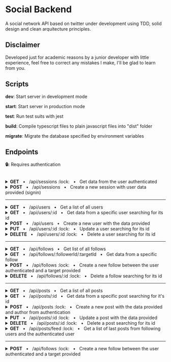 # Social Backend

A social network API based on twitter under development using TDD, solid design and clean arquitecture principles.

## Disclaimer

Developed just for academic reasons by a junior developer with little experience, feel free to correct any mistakes I make, I'll be glad to learn from you.

## Scripts

**dev**: Start server in development mode

**start**: Start server in production mode

**test**: Run test suits with jest

**build**: Compile typescript files to plain javascript files into "dist" folder

**migrate**: Migrate the database specified by environment variables

## Endpoints

**:lock::** Requires authentication

<br/>

<details>
<summary><b>GET</b> &nbsp; • &nbsp; /api/sessions :lock: &nbsp; • &nbsp; Get data from the user authenticated</summary>

### **Request**

```json
"header": {
    "authorization": "<string required> [Bearer JWT token]"
},
```

### **Response**

**Code** : `200 OK`

```json
"body": {
    "id": "<string> [User id]",
    "email": "<string> [User email]",
    "name": "<string> [User name]",
    "tag": "<string> [User tag]",
    "followers": "<number> [User followers counter]",
    "following": "<number> [User following counter]",
    "createdAt": "<Date> [User date/time of creation]",
    "updatedAt": "<Date> [User date/time of last update]"
}
```

</details>

<details>
<summary><b>POST</b> &nbsp; • &nbsp; /api/sessions &nbsp; • &nbsp; Create a new session with user data provided (signin)</summary>

### **Request**

```json
"body": {
    "email": "<string email max=50 required> [User email]",
    "password": "<string min=8 max=30 required> [User password]"
}
```

### **Response**

**Code** : `201 CREATED`

```json
"body": {
    "token": "<string> [JWT token]",
    "user": {
        "id": "<string> [User id]",
        "email": "<string> [User email]",
        "name": "<string> [User name]",
        "tag": "<string> [User tag]",
        "followers": "<number> [User followers counter]",
        "following": "<number> [User following counter]",
        "createdAt": "<Date> [User date/time of creation]",
        "updatedAt": "<Date> [User date/time of last update]"
    }
}
```

</details>

---

<details>
<summary><b>GET</b> &nbsp; • &nbsp; /api/users &nbsp; • &nbsp; Get a list of all users</summary>

### **Request**

```json
"query": {
    "page": "<number integer positive optional default=1> [Page]",
    "per-page": "<number integer positive max=30 optional default=10> [Users per page]",
    "leading": "<boolean> [Get only users with followers and order by followers counter desc]"
}
```

### **Response**

**Code** : `200 OK`

```json
"header": {
    "x-total-count": "<number> [Total of users]",
    "x-total-pages": "<number> [Total of pages]"
}

"body": [
    {
        "id": "<string> [User id]",
        "name": "<string> [User name]",
        "tag": "<string> [User tag]",
        "followers": "<number> [User followers counter]",
        "following": "<number> [User following counter]",
        "createdAt": "<Date> [User date/time of creation]",
        "updatedAt": "<Date> [User date/time of last update]"
    }
]
```

</details>

<details>
<summary><b>GET</b> &nbsp; • &nbsp; /api/users/:id &nbsp; • &nbsp; Get data from a specific user searching for its id</summary>

### **Request**

```json
"params": {
    "id": "<string required> [User id]"
}
```

### **Response**

**Code** : `200 OK`

```json
"body": {
    "id": "<string> [User id]",
    "name": "<string> [User name]",
    "tag": "<string> [User tag]",
    "followers": "<number> [User followers counter]",
    "following": "<number> [User following counter]",
    "createdAt": "<Date> [User date/time of creation]",
    "updatedAt": "<Date> [User date/time of last update]"
}
```

</details>

<details>
<summary><b>POST</b> &nbsp; • &nbsp; /api/users &nbsp; • &nbsp; Create a new user with the data provided</summary>

### **Request**

```json
"body": {
    "email": "<string email max=50 required> [User email]",
    "name": "<string max=50 required> [User name]",
    "tag": "<string alphanum max=30 required> [User tag]",
    "password": "<string min=8 max=30 required> [User password]"
}
```

### **Response**

**Code** : `201 CREATED`

```json
"body": {
    "id": "<string> [User id]",
    "email": "<string> [User email]",
    "name": "<string> [User name]",
    "tag": "<string> [User tag]",
    "followers": "<number> [User followers counter]",
    "following": "<number> [User following counter]",
    "createdAt": "<Date> [User date/time of creation]",
    "updatedAt": "<Date> [User date/time of last update]"
}
```

</details>

<details>
<summary><b>PUT</b> &nbsp; • &nbsp; /api/users/:id :lock: &nbsp; • &nbsp; Update a user searching for its id</summary>

### **Request**

```json
"params": {
    "id": "<string required> [User id]"
},

"header": {
    "authorization": "<string bearer token required> [Bearer JWT token]"
},

"body": {
    "email": "<string email max=50 required> [User email]",
    "password": "<string min=8 max=30 required> [User password]"
}
```

### **Response**

**Code** : `200 OK`

```json
"body": {
    "id": "<string> [User id]",
    "email": "<string> [User email]",
    "name": "<string> [User name]",
    "tag": "<string> [User tag]",
    "followers": "<number> [User followers counter]",
    "following": "<number> [User following counter]",
    "createdAt": "<Date> [User date/time of creation]",
    "updatedAt": "<Date> [User date/time of last update]"
}
```

</details>

<details>
<summary><b>DELETE</b> &nbsp; • &nbsp; /api/users/:id :lock: &nbsp; • &nbsp; Delete a user searching for its id</summary>

### **Request**

```json
"params": {
    "id": "<string required> [User id]"
},

"header": {
    "authorization": "<string bearer token required> [Bearer JWT token]"
},
```

### **Response**

**Code** : `200 OK`

```json

```

</details>

---

<details>
<summary><b>GET</b> &nbsp; • &nbsp; /api/follows &nbsp; • &nbsp; Get list of all follows</summary>

### **Request**

```json
"query": {
    "page": "<number integer positive optional default=1> [Page]",
    "per-page": "<number integer positive max=30 optional default=10> [Follows per page]",
    "follower-id": "<string optional> [User follower id]",
    "target-id": "<string optional> [User target id]"
},
```

### **Response**

**Code** : `200 OK`

```json
"body": [
    {
        "id": "<string> [Follow id]",
        "follower": {
            "id": "<string> [User follower id]",
            "name": "<string> [User follower name]",
            "tag": "<string> [User follower tag]",
            "createdAt": "<Date> [User follower date/time of creation]",
            "updatedAt": "<Date> [User follower date/time of last update]"
        },
        "target": {
            "id": "<string> [User following id]",
            "name": "<string> [User following name]",
            "tag": "<string> [User following tag]",
            "createdAt": "<Date> [User following date/time of creation]",
            "updatedAt": "<Date> [User following date/time of last update]"
        },
        "createdAt": "<Date> [Follow date/time of creation]",
    }
]
```

</details>

<details>
<summary><b>GET</b> &nbsp; • &nbsp; /api/follows/:followerId/:targetId &nbsp; • &nbsp; Get data from a specific follow</summary>

### **Request**

```json
"params": {
    "followerId": "<string required> [User follower id]",
    "targetId": "<string required> [User target id]"
},
```

### **Response**

**Code** : `200 OK`

```json
"body": {
    "id": "<string> [Follow id]",
    "follower": {
        "id": "<string> [User follower id]",
        "name": "<string> [User follower name]",
        "tag": "<string> [User follower tag]",
        "createdAt": "<Date> [User follower date/time of creation]",
        "updatedAt": "<Date> [User follower date/time of last update]"
    },
    "target": {
        "id": "<string> [User following id]",
        "name": "<string> [User following name]",
        "tag": "<string> [User following tag]",
        "createdAt": "<Date> [User following date/time of creation]",
        "updatedAt": "<Date> [User following date/time of last update]"
    },
    "createdAt": "<Date> [Follow date/time of creation]",
}
```

</details>

<details>
<summary><b>POST</b> &nbsp; • &nbsp; /api/follows :lock: &nbsp; • &nbsp; Create a new follow between the user authenticated and a target provided</summary>

### **Request**

```json
"header": {
    "authorization": "<string bearer token required> [Bearer JWT token]"
},

"body": {
    "targetId": "<string required> [User target id]",
}
```

### **Response**

**Code** : `201 CREATED`

```json
"body": {
    "id": "<string> [Follow id]",
    "follower": {
        "id": "<string> [User follower id]",
        "name": "<string> [User follower name]",
        "tag": "<string> [User follower tag]",
        "createdAt": "<Date> [User follower date/time of creation]",
        "updatedAt": "<Date> [User follower date/time of last update]"
    },
    "target": {
        "id": "<string> [User following id]",
        "name": "<string> [User following name]",
        "tag": "<string> [User following tag]",
        "createdAt": "<Date> [User following date/time of creation]",
        "updatedAt": "<Date> [User following date/time of last update]"
    },
    "createdAt": "<Date> [Follow date/time of creation]",
}
```

</details>

<details>
<summary><b>DELETE</b> &nbsp; • &nbsp; /api/follows/:id :lock: &nbsp; • &nbsp; Delete a follow searching for its id</summary>

### **Request**

```json
"header": {
    "authorization": "<string bearer token required> [Bearer JWT token]"
},

"params": {
    "id": "<string required> [Follow id]",
}
```

### **Response**

**Code** : `201 CREATED`

```json

```

</details>

---

<details>
<summary><b>GET</b> &nbsp; • &nbsp; /api/posts &nbsp; • &nbsp; Get a list of all posts</summary>

### **Request**

```json
"query": {
    "page": "<number integer positive optional default=1> [Page]",
    "per-page": "<number integer positive optional max=30 default=10> [Posts per page]",
    "author-id": "<string optional> [User author id]"
},
```

### **Response**

**Code** : `200 OK`

```json
"body": {
    "id": "<string> [Post id]",
    "text": "<string> [Post text]",
    "author": {
        "id": "<string> [User author id]",
        "name": "<string> [User author name]",
        "tag": "<string> [User author tag]",
        "createdAt": "<Date> [User author date/time of creation]",
        "updatedAt": "<Date> [User author date/time of last update]"
    },
    "createdAt": "<Date> [Post date/time of creation]",
    "updatedAt": "<Date> [Post date/time of last update]"
}
```

</details>

<details>
<summary><b>GET</b> &nbsp; • &nbsp; /api/posts/:id &nbsp; • &nbsp; Get data from a specific post searching for it's id</summary>

### **Request**

```json
"params": {
    "id": "<string required> [Post id]"
},
```

### **Response**

**Code** : `200 OK`

```json
"body": {
    "id": "<string> [Post id]",
    "text": "<string> [Post text]",
    "author": {
        "id": "<string> [User author id]",
        "name": "<string> [User author name]",
        "tag": "<string> [User author tag]",
        "createdAt": "<Date> [User author date/time of creation]",
        "updatedAt": "<Date> [User author date/time of last update]"
    },
    "createdAt": "<Date> [Post date/time of creation]",
    "updatedAt": "<Date> [Post date/time of last update]"
}
```

</details>

<details>
<summary><b>POST</b> &nbsp; • &nbsp; /api/posts :lock: &nbsp; • &nbsp; Create a new post with the data provided and author from authentication</summary>

### **Request**

```json
"header": {
    "authorization": "<string bearer token required> [Bearer JWT token]"
},

"body": {
    "text": "<string max=256 required> [Post text]",
}
```

### **Response**

**Code** : `201 CREATED`

```json
"body": {
    "id": "<string> [Post id]",
    "text": "<string> [Post text]",
    "author": {
        "id": "<string> [User author id]",
        "email": "<string> [User email]",
        "name": "<string> [User author name]",
        "tag": "<string> [User author tag]",
        "createdAt": "<Date> [User author date/time of creation]",
        "updatedAt": "<Date> [User author date/time of last update]"
    },
    "createdAt": "<Date> [Post date/time of creation]",
    "updatedAt": "<Date> [Post date/time of last update]"
}
```

</details>

<details>
<summary><b>PUT</b> &nbsp; • &nbsp; /api/posts/:id :lock: &nbsp; • &nbsp; Update a post with the data provided</summary>

### **Request**

```json
"header": {
    "authorization": "<string bearer token required> [Bearer JWT token]"
},

"params": {
    "id": "<string required> [Post id]"
}

"body": {
    "text": "<string max=256 required> [Post text]",
}
```

### **Response**

**Code** : `201 CREATED`

```json
"body": {
    "id": "<string> [Post id]",
    "text": "<string> [Post text]",
    "author": {
        "id": "<string> [User author id]",
        "email": "<string> [User email]",
        "name": "<string> [User author name]",
        "tag": "<string> [User author tag]",
        "createdAt": "<Date> [User author date/time of creation]",
        "updatedAt": "<Date> [User author date/time of last update]"
    },
    "createdAt": "<Date> [Post date/time of creation]",
    "updatedAt": "<Date> [Post date/time of last update]"
}
```

</details>

<details>
<summary><b>DELETE</b> &nbsp; • &nbsp; /api/posts/:id :lock: &nbsp; • &nbsp; Delete a post searching for its id</summary>

### **Request**

```json
"header": {
    "authorization": "<string bearer token required> [Bearer JWT token]"
},

"params": {
    "id": "<string required> [Post id]"
},

"header": {
    "authorization": "<string bearer token required> [Bearer JWT token]"
},
```

### **Response**

**Code** : `200 OK`

```json

```

</details>

<details>
<summary><b>GET</b> &nbsp; • &nbsp; /api/posts/feed :lock: &nbsp; • &nbsp; Get a list of last posts from following users and the authenticated user</summary>

### **Request**

```json
"header": {
    "authorization": "<string bearer token required> [Bearer JWT token]"
},

"query": {
    "page": "<number integer positive optional default=1> [Page]",
    "per-page": "<number integer positive optional max=30 default=10> [Posts per page]"
},
```

### **Response**

**Code** : `200 OK`

```json
"body": [
    {
        "id": "<string> [Post id]",
        "text": "<string> [Post text]",
        "author": {
            "id": "<string> [User author id]",
            "name": "<string> [User author name]",
            "tag": "<string> [User author tag]",
            "createdAt": "<Date> [User author date/time of creation]",
            "updatedAt": "<Date> [User author date/time of last update]"
        },
        "createdAt": "<Date> [Post date/time of creation]",
        "updatedAt": "<Date> [Post date/time of last update]"
    }
]
```

</details>

---

<details>
<summary><b>POST</b> &nbsp; • &nbsp; /api/follows :lock: &nbsp; • &nbsp; Create a new follow between the user authenticated and a target provided</summary>

### **Request**

```json
"header": {
    "authorization": "<string bearer token required> [Bearer JWT token]"
},

"body": {
    "targetId": "<string required> [User target id]",
}
```

### **Response**

**Code** : `201 CREATED`

```json
"body": {
    "id": "<string> [Like id]",
    "user": {
        "id": "<string> [User id]",
        "name": "<string> [User name]",
        "tag": "<string> [User tag]",
        "createdAt": "<Date> [User date/time of creation]",
        "updatedAt": "<Date> [User date/time of last update]"
    },
    "post": {
        "id": "<string> [Post id]",
        "text": "<string> [Post text]",
        "author": {
            "id": "<string> [User author id]",
            "name": "<string> [User author name]",
            "tag": "<string> [User author tag]",
            "createdAt": "<Date> [User author date/time of creation]",
            "updatedAt": "<Date> [User author date/time of last update]"
        },
        "createdAt": "<Date> [Post date/time of creation]",
        "updatedAt": "<Date> [Post date/time of last update]"
    },
    "createdAt": "<Date> [Like date/time of creation]",
}
```

</details>

